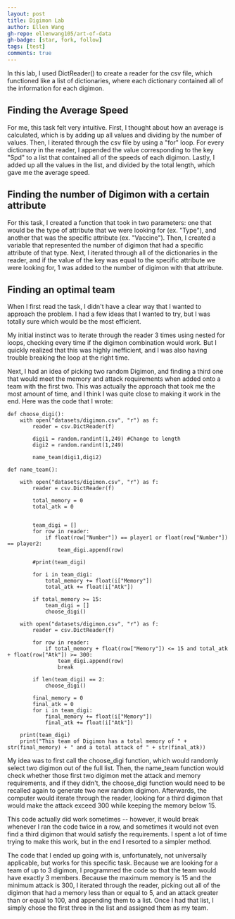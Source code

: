```yaml
---
layout: post
title: Digimon Lab
author: Ellen Wang
gh-repo: ellenwang105/art-of-data
gh-badge: [star, fork, follow]
tags: [test]
comments: true
---
```


In this lab, I used DictReader() to create a reader for the csv file, which functioned like a list of dictionaries, where each dictionary contained all of the information for each digimon. 

## Finding the Average Speed

For me, this task felt very intuitive. First, I thought about how an average is calculated, which is by adding up all values and dividing by the number of values. Then, I iterated through the csv file by using a "for" loop. For every dictionary in the reader, I appended the value corresponding to the key "Spd" to a list that contained all of the speeds of each digimon. Lastly, I added up all the values in the list, and divided by the total length, which gave me the average speed.

## Finding the number of Digimon with a certain attribute

For this task, I created a function that took in two parameters: one that would be the type of attribute that we were looking for (ex. "Type"), and another that was the specific attribute (ex. "Vaccine"). Then, I created a variable that represented the number of digimon that had a specific attribute of that type. Next, I iterated through all of the dictionaries in the reader, and if the value of the key was equal to the specific attribute we were looking for, 1 was added to the number of digimon with that attribute.

## Finding an optimal team

When I first read the task, I didn't have a clear way that I wanted to approach the problem. I had a few ideas that I wanted to try, but I was totally sure which would be the most efficient.

My initial instinct was to iterate through the reader 3 times using nested for loops, checking every time if the digimon combination would work. But I quickly realized that this was highly inefficient, and I was also having trouble breaking the loop at the right time.

Next, I had an idea of picking two random Digimon, and finding a third one that would meet the memory and attack requirements when added onto a team with the first two. This was actually the approach that took me the most amount of time, and I think I was quite close to making it work in the end. Here was the code that I wrote:

~~~
def choose_digi():
    with open("datasets/digimon.csv", "r") as f:
        reader = csv.DictReader(f)
    
        digi1 = random.randint(1,249) #Change to length
        digi2 = random.randint(1,249)
        
        name_team(digi1,digi2)

def name_team():
    
    with open("datasets/digimon.csv", "r") as f:
        reader = csv.DictReader(f)
    
        total_memory = 0
        total_atk = 0
        
        
        team_digi = []
        for row in reader:
            if float(row["Number"]) == player1 or float(row["Number"]) == player2:
                team_digi.append(row)
    
        #print(team_digi)
        
        for i in team_digi:
            total_memory += float(i["Memory"])
            total_atk += float(i["Atk"])
        
        if total_memory >= 15:
            team_digi = []
            choose_digi()
        
    with open("datasets/digimon.csv", "r") as f:
        reader = csv.DictReader(f)
                        
        for row in reader:
            if total_memory + float(row["Memory"]) <= 15 and total_atk + float(row["Atk"]) >= 300:
                team_digi.append(row)
                break
            
        if len(team_digi) == 2:
            choose_digi()
            
        final_memory = 0
        final_atk = 0
        for i in team_digi:
            final_memory += float(i["Memory"])
            final_atk += float(i["Atk"])
        
    print(team_digi)
    print("This team of Digimon has a total memory of " + str(final_memory) + " and a total attack of " + str(final_atk))
~~~

My idea was to first call the choose_digi function, which would randomly select two digimon out of the full list. Then, the name_team function would check whether those first two digimon met the attack and memory requirements, and if they didn't, the choose_digi function would need to be recalled again to generate two new random digimon. Afterwards, the computer would iterate through the reader, looking for a third digimon that would make the attack exceed 300 while keeping the memory below 15.

This code actually did work sometimes -- however, it would break whenever I ran the code twice in a row, and sometimes it would not even find a third digimon that would satisfy the requirements. I spent a lot of time trying to make this work, but in the end I resorted to a simpler method.

The code that I ended up going with is, unfortunately, not universally applicable, but works for this specific task. Because we are looking for a team of up to 3 digimon, I programmed the code so that the team would have exactly 3 members. Because the maximum memory is 15 and the minimum attack is 300, I iterated through the reader, picking out all of the digimon that had a memory less than or equal to 5, and an attack greater than or equal to 100, and appending them to a list. Once I had that list, I simply chose the first three in the list and assigned them as my team. 


